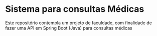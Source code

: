 # Sistema para consultas Médicas
Este repositório contempla um projeto de faculdade, com finalidade de fazer uma API em Spring Boot (Java) para consultas médicas
